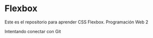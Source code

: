 # Flexbox
Este es el repositorio para aprender CSS Flexbox.
Programación Web 2

Intentando conectar con Git